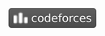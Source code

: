 [![Codeforces](https://raw.githubusercontent.com/UltraMadd/UltraMadd/96ef2f46089f24e9a892a8d7fb313817ec337fe6/cf.svg)](https://codeforces.com/profile/UltraMad)
